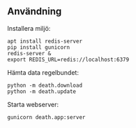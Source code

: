 ## Användning

Installera miljö:

    apt install redis-server
    pip install gunicorn
    redis-server &
    export REDIS_URL=redis://localhost:6379

Hämta data regelbundet:

    python -m death.download
    python -m death.update

Starta webserver:

    gunicorn death.app:server

